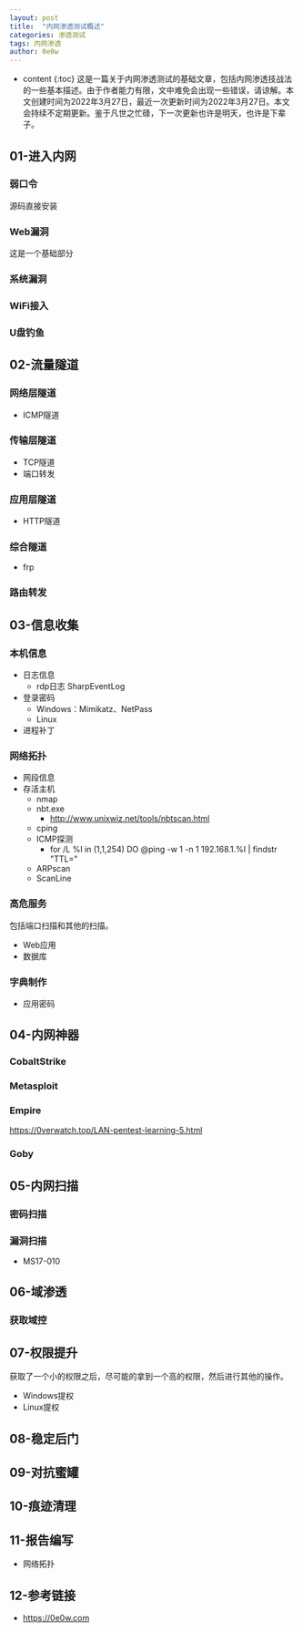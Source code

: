 ```yaml
---
layout: post
title:  "内网渗透测试概述"
categories: 渗透测试
tags: 内网渗透
author: 0e0w
---
```


* content
{:toc}
这是一篇关于内网渗透测试的基础文章，包括内网渗透技战法的一些基本描述。由于作者能力有限，文中难免会出现一些错误，请谅解。本文创建时间为2022年3月27日，最近一次更新时间为2022年3月27日。本文会持续不定期更新。鉴于凡世之忙碌，下一次更新也许是明天，也许是下辈子。
## 01-进入内网
### 弱口令
源码直接安装
### Web漏洞
这是一个基础部分
### 系统漏洞
### WiFi接入
### U盘钓鱼

## 02-流量隧道
### 网络层隧道
- ICMP隧道
### 传输层隧道
- TCP隧道
- 端口转发
### 应用层隧道
- HTTP隧道
### 综合隧道
- frp
### 路由转发

## 03-信息收集
### 本机信息
- 日志信息
  - rdp日志 SharpEventLog
- 登录密码
  - Windows：Mimikatz、NetPass
  - Linux
- 进程补丁
### 网络拓扑
- 网段信息
- 存活主机
  - nmap
  - nbt.exe
    - http://www.unixwiz.net/tools/nbtscan.html
  - cping
  - ICMP探测
    - for /L %I in (1,1,254) DO @ping -w 1 -n 1 192.168.1.%I | findstr "TTL="
  - ARPscan
  - ScanLine
### 高危服务
包括端口扫描和其他的扫描。
- Web应用
- 数据库
### 字典制作
- 应用密码

## 04-内网神器
### CobaltStrike
### Metasploit
### Empire
https://0verwatch.top/LAN-pentest-learning-5.html
### Goby

## 05-内网扫描
### 密码扫描
### 漏洞扫描
- MS17-010

## 06-域渗透 
### 获取域控

## 07-权限提升
获取了一个小的权限之后，尽可能的拿到一个高的权限，然后进行其他的操作。
- Windows提权
- Linux提权

## 08-稳定后门

## 09-对抗蜜罐

## 10-痕迹清理

## 11-报告编写

- 网络拓扑

## 12-参考链接

- https://0e0w.com

  


